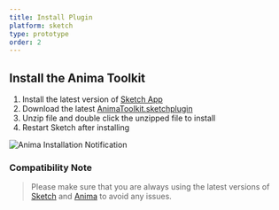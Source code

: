 ```yaml
---
title: Install Plugin
platform: sketch
type: prototype
order: 2
---
```


## Install the Anima Toolkit

1. Install the latest version of [Sketch App](https://www.sketchapp.com/updates/)
2. Download the latest [AnimaToolkit.sketchplugin](https://www.animaapp.com/changelog)
3. Unzip file and double click the unzipped file to install
4. Restart Sketch after installing

![Anima Installation Notification](http://f.cl.ly/items/3X0d3j0W222x2M3G2823/AnimaToolkit%203.0.png)

### Compatibility Note

> Please make sure that you are always using the latest versions of [Sketch](https://www.sketchapp.com/updates/) and [Anima](https://www.animaapp.com/changelog) to avoid any issues.
